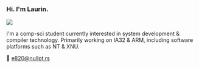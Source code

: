 ### Hi. I'm Laurin.

![](https://gfycat.com/agedpoliticalassassinbug)

I'm a comp-sci student currently interested in system development & compiler technology.
Primarily working on IA32 & ARM, including software platforms such as NT & XNU.

📧 e820@nullpt.rs
